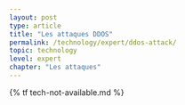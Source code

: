 ```yaml
---
layout: post
type: article
title: "Les attaques DDOS"
permalink: /technology/expert/ddos-attack/
topic: technology
level: expert
chapter: "Les attaques"
---
```


{% tf tech-not-available.md %}
